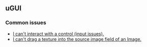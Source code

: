 ## uGUI
### Common issues
- [I can't interact with a control (input issues).](UGUI/Input%20Issues.md)
- [I can't drag a texture into the source image field of an Image.](../Graphics/Sprites/Import%20Settings.md)

